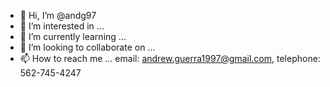 - 👋 Hi, I’m @andg97
- 👀 I’m interested in ...
- 🌱 I’m currently learning ...
- 💞️ I’m looking to collaborate on ...
- 📫 How to reach me ... email: andrew.guerra1997@gmail.com, telephone: 562-745-4247

<!---
andg97/andg97 is a ✨ special ✨ repository because its `README.md` (this file) appears on your GitHub profile.
You can click the Preview link to take a look at your changes.
--->
